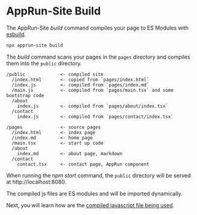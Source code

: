 # AppRun-Site Build

The AppRun-Site _build_ command compiles your page to ES Modules with [esbuild](https://esbuild.github.io/).

```sh
npx apprun-site build
```

The _build_ command scans your pages in the `pages` directory and compiles them into the `public` directory.


```
/public             <- compiled site
  /index.html       <- copied from `pages/index.html`
  /index.js         <- compiled from `pages/index.md`
  /main.js          <- compiled from `pages/main.tsx` and some bootstrap code
  /about
    index.js        <- compiled from `pages/about/index.tsx`
  /contact
    index.js        <- compiled from `pages/contact/index.tsx`

/pages              <- source pages
  /index.html       <- index page
  /index.md         <- home page
  /main.tsx         <- start up code
  /about
    index.md        <- about page, markdown
  /contact
    contact.tsx     <- contact page, AppRun component
```

When running the _npm start_ command, the `public`  directory will be served at http://localhost:8080.

The compiled js files are ES modules and will be imported dynamically.

Next, you will learn how are the [compiled javascript file being used](apprun-site-csr.md).

